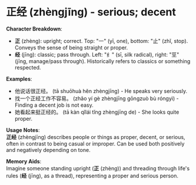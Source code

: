 # **正经 (zhèngjīng) - serious; decent**

**Character Breakdown**:  
- **正** (zhèng): upright; correct. Top: "一" (yī, one), bottom: "止" (zhǐ, stop). Conveys the sense of being straight or proper.  
- **经** (jīng): classic; pass through. Left: "纟" (sī, silk radical), right: "巠" (jīng, manage/pass through). Historically refers to classics or something respected.

**Examples**:  
- 他说话很正经。 (tā shuōhuà hěn zhèngjīng) - He speaks very seriously.  
- 找一个正经工作不容易。 (zhǎo yí gè zhèngjīng gōngzuò bù róngyì) - Finding a decent job is not easy.  
- 她看起来挺正经的。 (tā kàn qǐlái tǐng zhèngjīng de) - She looks quite proper.

**Usage Notes**:  
**正经** (zhèngjīng) describes people or things as proper, decent, or serious, often in contrast to being casual or improper. Can be used both positively and negatively depending on tone.

**Memory Aids**:  
Imagine someone standing upright (**正** (zhèng)) and threading through life's rules (**经** (jīng), as a thread), representing a proper and serious person.